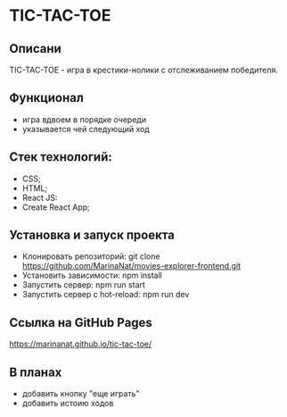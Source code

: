# TIC-TAC-TOE

## Описани
TIC-TAC-TOE - игра в крестики-нолики с отслеживанием победителя.

## Функционал
* игра вдвоем в порядке очереди
* указывается чей следующий ход

## Стек технологий:
* CSS;
* HTML;
* React JS:
* Create React App;

## Установка и запуск проекта
- Клонировать репозиторий:
git clone https://github.com/MarinaNat/movies-explorer-frontend.git
- Установить зависимости:
npm install
- Запустить сервер:
npm run start
- Запустить сервер с hot-reload:
npm run dev

## Ссылка на GitHub Pages

https://marinanat.github.io/tic-tac-toe/

## В планах

* добавить кнопку "еще играть"
* добавить истоию ходов
